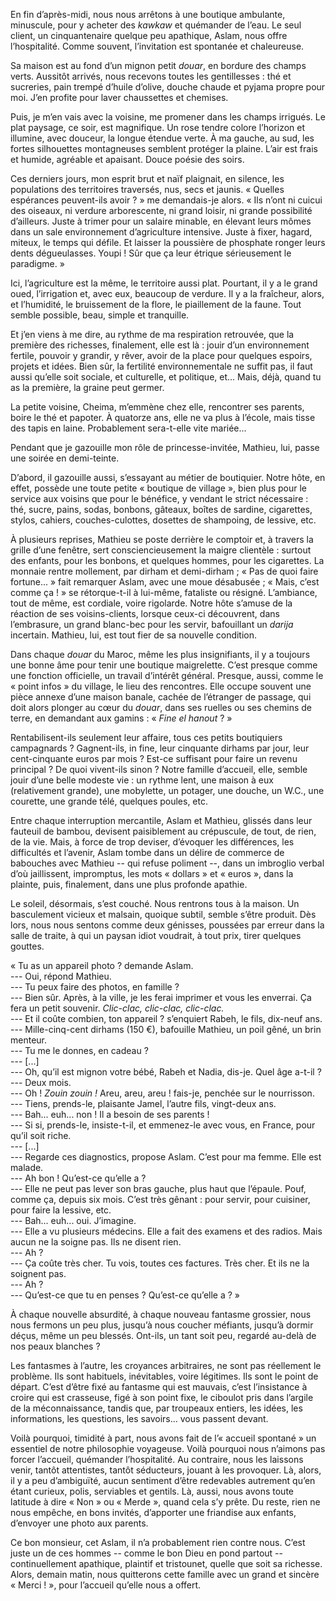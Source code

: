 ﻿En fin d’après-midi, nous nous arrêtons à une boutique ambulante, minuscule, pour y acheter des *kawkaw* et quémander de l’eau.
Le seul client, un cinquantenaire quelque peu apathique, Aslam, nous offre l’hospitalité.
Comme souvent, l’invitation est spontanée et chaleureuse.

Sa maison est au fond d’un mignon petit *douar*, en bordure des champs verts.
Aussitôt arrivés, nous recevons toutes les gentillesses : thé et sucreries, pain trempé d’huile d’olive, douche chaude et pyjama propre pour moi.
J’en profite pour laver chaussettes et chemises.

Puis, je m’en vais avec la voisine, me promener dans les champs irrigués.
Le plat paysage, ce soir, est magnifique.
Un rose tendre colore l’horizon et illumine, avec douceur, la longue étendue verte.
À ma gauche, au sud, les fortes silhouettes montagneuses semblent protéger la plaine.
L’air est frais et humide, agréable et apaisant.
Douce poésie des soirs.

Ces derniers jours, mon esprit brut et naïf plaignait, en silence, les populations des territoires traversés, nus, secs et jaunis.
« Quelles espérances peuvent-ils avoir ? » me demandais-je alors.
« Ils n’ont ni cuicui des oiseaux, ni verdure arborescente, ni grand loisir, ni grande possibilité d’ailleurs.
Juste à trimer pour un salaire minable, en élevant leurs mômes dans un sale environnement d’agriculture intensive.
Juste à fixer, hagard, miteux, le temps qui défile.
Et laisser la poussière de phosphate ronger leurs dents dégueulasses.
Youpi ! Sûr que ça leur étrique sérieusement le paradigme. »

Ici, l’agriculture est la même, le territoire aussi plat.
Pourtant, il y a le grand oued, l’irrigation et, avec eux, beaucoup de verdure.
Il y a la fraîcheur, alors, et l’humidité, le bruissement de la flore, le piaillement de la faune.
Tout semble possible, beau, simple et tranquille.

Et j’en viens à me dire, au rythme de ma respiration retrouvée, que la première des richesses, finalement, elle est là : jouir d’un environnement fertile, pouvoir y grandir, y rêver, avoir de la place pour quelques espoirs, projets et idées.
Bien sûr, la fertilité environnementale ne suffit pas, il faut aussi qu’elle soit sociale, et culturelle, et politique, et...
Mais, déjà, quand tu as la première, la graine peut germer.

La petite voisine, Cheima, m’emmène chez elle, rencontrer ses parents, boire le thé et papoter.
À quatorze ans, elle ne va plus à l’école, mais tisse des tapis en laine.
Probablement sera-t-elle vite mariée...

Pendant que je gazouille mon rôle de princesse-invitée, Mathieu, lui, passe une soirée en demi-teinte.

D’abord, il gazouille aussi, s’essayant au métier de boutiquier.
Notre hôte, en effet, possède une toute petite « boutique de village », bien plus pour le service aux voisins que pour le bénéfice, y vendant le strict nécessaire : thé, sucre, pains, sodas, bonbons, gâteaux, boîtes de sardine, cigarettes, stylos, cahiers, couches-culottes, dosettes de shampoing, de lessive, etc.

À plusieurs reprises, Mathieu se poste derrière le comptoir et, à travers la grille d’une fenêtre, sert consciencieusement la maigre clientèle : surtout des enfants, pour les bonbons, et quelques hommes, pour les cigarettes.
La monnaie rentre mollement, par dirham et demi-dirham ; « Pas de quoi faire fortune... » fait remarquer Aslam, avec une moue désabusée ; « Mais, c’est comme ça ! » se rétorque-t-il à lui-même, fataliste ou résigné.
L’ambiance, tout de même, est cordiale, voire rigolarde.
Notre hôte s’amuse de la réaction de ses voisins-clients, lorsque ceux-ci découvrent, dans l’embrasure, un grand blanc-bec pour les servir, bafouillant un *darija* incertain.
Mathieu, lui, est tout fier de sa nouvelle condition.

Dans chaque *douar* du Maroc, même les plus insignifiants, il y a toujours une bonne âme pour tenir une boutique maigrelette.
C’est presque comme une fonction officielle, un travail d’intérêt général.
Presque, aussi, comme le « point infos » du village, le lieu des rencontres.
Elle occupe souvent une pièce annexe d’une maison banale, cachée de l’étranger de passage, qui doit alors plonger au cœur du *douar*, dans ses ruelles ou ses chemins de terre, en demandant aux gamins : « *Fine el hanout* ? »

Rentabilisent-ils seulement leur affaire, tous ces petits boutiquiers campagnards ?
Gagnent-ils, in fine, leur cinquante dirhams par jour, leur cent-cinquante euros par mois ?
Est-ce suffisant pour faire un revenu principal ?
De quoi vivent-ils sinon ?
Notre famille d’accueil, elle, semble jouir d’une belle modeste vie : un rythme lent, une maison à eux (relativement grande), une mobylette, un potager, une douche, un W.C., une courette, une grande télé, quelques poules, etc.

Entre chaque interruption mercantile, Aslam et Mathieu, glissés dans leur fauteuil de bambou, devisent paisiblement au crépuscule, de tout, de rien, de la vie.
Mais, à force de trop deviser, d’évoquer les différences, les difficultés et l’avenir, Aslam tombe dans un délire de commerce de babouches avec Mathieu -- qui refuse poliment --, dans un imbroglio verbal d’où jaillissent, impromptus, les mots « dollars » et « euros », dans la plainte, puis, finalement, dans une plus profonde apathie.

Le soleil, désormais, s’est couché.
Nous rentrons tous à la maison.
Un basculement vicieux et malsain, quoique subtil, semble s’être produit.
Dès lors, nous nous sentons comme deux génisses, poussées par erreur dans la salle de traite, à qui un paysan idiot voudrait, à tout prix, tirer quelques gouttes.

« Tu as un appareil photo ? demande Aslam.  
--- Oui, répond Mathieu.  
--- Tu peux faire des photos, en famille ?  
--- Bien sûr. Après, à la ville, je les ferai imprimer et vous les enverrai. Ça fera un petit souvenir. *Clic-clac, clic-clac, clic-clac.*  
--- Et il coûte combien, ton appareil ? s’enquiert Rabeh, le fils, dix-neuf ans.  
--- Mille-cinq-cent dirhams (150 €), bafouille Mathieu, un poil gêné, un brin menteur.  
--- Tu me le donnes, en cadeau ?  
--- [...]  
--- Oh, qu’il est mignon votre bébé, Rabeh et Nadia, dis-je. Quel âge a-t-il ?  
--- Deux mois.  
--- Oh ! *Zouin zouin !* Areu, areu, areu ! fais-je, penchée sur le nourrisson.  
--- Tiens, prends-le, plaisante Jamel, l’autre fils, vingt-deux ans.  
--- Bah... euh... non ! Il a besoin de ses parents !  
--- Si si, prends-le, insiste-t-il, et emmenez-le avec vous, en France, pour qu’il soit riche.  
--- [...]  
--- Regarde ces diagnostics, propose Aslam. C’est pour ma femme. Elle est malade.  
--- Ah bon ! Qu’est-ce qu’elle a ?  
--- Elle ne peut pas lever son bras gauche, plus haut que l’épaule. Pouf, comme ça, depuis six mois. C’est très gênant : pour servir, pour cuisiner, pour faire la lessive, etc.  
--- Bah... euh... oui. J’imagine.  
--- Elle a vu plusieurs médecins. Elle a fait des examens et des radios. Mais aucun ne la soigne pas. Ils ne disent rien.  
--- Ah ?  
--- Ça coûte très cher. Tu vois, toutes ces factures. Très cher. Et ils ne la soignent pas.  
--- Ah ?  
--- Qu’est-ce que tu en penses ? Qu’est-ce qu’elle a ? »


À chaque nouvelle absurdité, à chaque nouveau fantasme grossier, nous nous fermons un peu plus, jusqu’à nous coucher méfiants, jusqu’à dormir déçus, même un peu blessés.
Ont-ils, un tant soit peu, regardé au-delà de nos peaux blanches ?

Les fantasmes à l’autre, les croyances arbitraires, ne sont pas réellement le problème.
Ils sont habituels, inévitables, voire légitimes.
Ils sont le point de départ.
C’est d’être fixé au fantasme qui est mauvais, c’est l’insistance à croire qui est crasseuse, figé à son point fixe, le ciboulot pris dans l’argile de la méconnaissance, tandis que, par troupeaux entiers, les idées, les informations, les questions, les savoirs... vous passent devant.

Voilà pourquoi, timidité à part, nous avons fait de l’« accueil spontané » un essentiel de notre philosophie voyageuse.
Voilà pourquoi nous n’aimons pas forcer l’accueil, quémander l’hospitalité.
Au contraire, nous les laissons venir, tantôt attentistes, tantôt séducteurs, jouant à les provoquer.
Là, alors, il y a peu d’ambiguïté, aucun sentiment d’être redevables autrement qu’en étant curieux, polis, serviables et gentils.
Là, aussi, nous avons toute latitude à dire « Non » ou « Merde », quand cela s’y prête.
Du reste, rien ne nous empêche, en bons invités, d’apporter une friandise aux enfants, d’envoyer une photo aux parents.

Ce bon monsieur, cet Aslam, il n’a probablement rien contre nous.
C’est juste un de ces hommes -- comme le bon Dieu en pond partout -- continuellement apathique, plaintif et tristounet, quelle que soit sa richesse.
Alors, demain matin, nous quitterons cette famille avec un grand et sincère « Merci ! », pour l’accueil qu’elle nous a offert.
